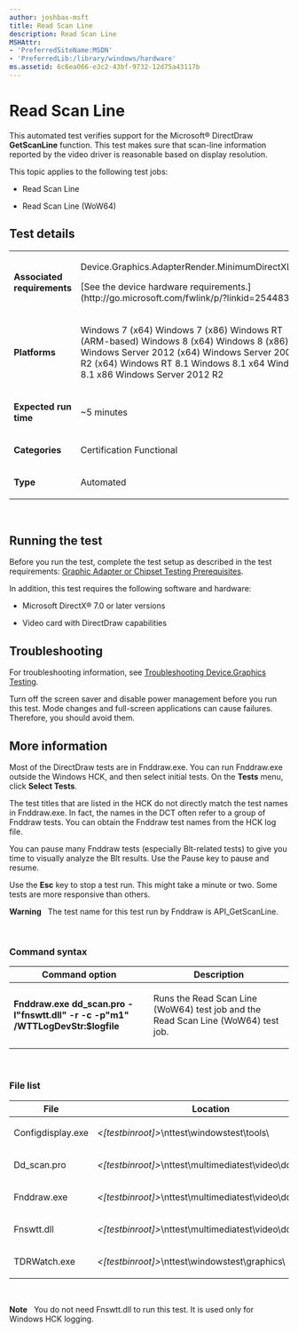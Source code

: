```yaml
---
author: joshbax-msft
title: Read Scan Line
description: Read Scan Line
MSHAttr:
- 'PreferredSiteName:MSDN'
- 'PreferredLib:/library/windows/hardware'
ms.assetid: 6c6ea066-e3c2-43bf-9732-12d75a43117b
---
```


# Read Scan Line


This automated test verifies support for the Microsoft® DirectDraw **GetScanLine** function. This test makes sure that scan-line information reported by the video driver is reasonable based on display resolution.

This topic applies to the following test jobs:

-   Read Scan Line

-   Read Scan Line (WoW64)

## Test details


<table>
<colgroup>
<col width="50%" />
<col width="50%" />
</colgroup>
<tbody>
<tr class="odd">
<td><p><strong>Associated requirements</strong></p></td>
<td><p>Device.Graphics.AdapterRender.MinimumDirectXLevel</p>
<p>[See the device hardware requirements.](http://go.microsoft.com/fwlink/p/?linkid=254483)</p></td>
</tr>
<tr class="even">
<td><p><strong>Platforms</strong></p></td>
<td><p>Windows 7 (x64) Windows 7 (x86) Windows RT (ARM-based) Windows 8 (x64) Windows 8 (x86) Windows Server 2012 (x64) Windows Server 2008 R2 (x64) Windows RT 8.1 Windows 8.1 x64 Windows 8.1 x86 Windows Server 2012 R2</p></td>
</tr>
<tr class="odd">
<td><p><strong>Expected run time</strong></p></td>
<td><p>~5 minutes</p></td>
</tr>
<tr class="even">
<td><p><strong>Categories</strong></p></td>
<td><p>Certification Functional</p></td>
</tr>
<tr class="odd">
<td><p><strong>Type</strong></p></td>
<td><p>Automated</p></td>
</tr>
</tbody>
</table>

 

## Running the test


Before you run the test, complete the test setup as described in the test requirements: [Graphic Adapter or Chipset Testing Prerequisites](graphic-adapter-or-chipset-testing-prerequisites.md).

In addition, this test requires the following software and hardware:

-   Microsoft DirectX® 7.0 or later versions

-   Video card with DirectDraw capabilities

## Troubleshooting


For troubleshooting information, see [Troubleshooting Device.Graphics Testing](troubleshooting-devicegraphics-testing.md).

Turn off the screen saver and disable power management before you run this test. Mode changes and full-screen applications can cause failures. Therefore, you should avoid them.

## More information


Most of the DirectDraw tests are in Fnddraw.exe. You can run Fnddraw.exe outside the Windows HCK, and then select initial tests. On the **Tests** menu, click **Select Tests**.

The test titles that are listed in the HCK do not directly match the test names in Fnddraw.exe. In fact, the names in the DCT often refer to a group of Fnddraw tests. You can obtain the Fnddraw test names from the HCK log file.

You can pause many Fnddraw tests (especially Blt-related tests) to give you time to visually analyze the Blt results. Use the Pause key to pause and resume.

Use the **Esc** key to stop a test run. This might take a minute or two. Some tests are more responsive than others.

**Warning**  
The test name for this test run by Fnddraw is API\_GetScanLine.

 

### Command syntax

<table>
<colgroup>
<col width="50%" />
<col width="50%" />
</colgroup>
<thead>
<tr class="header">
<th>Command option</th>
<th>Description</th>
</tr>
</thead>
<tbody>
<tr class="odd">
<td><p><strong>Fnddraw.exe dd_scan.pro -l&quot;fnswtt.dll&quot; -r -c -p&quot;m1&quot; /WTTLogDevStr:$logfile</strong></p></td>
<td><p>Runs the Read Scan Line (WoW64) test job and the Read Scan Line (WoW64) test job.</p></td>
</tr>
</tbody>
</table>

 

### File list

<table>
<colgroup>
<col width="50%" />
<col width="50%" />
</colgroup>
<thead>
<tr class="header">
<th>File</th>
<th>Location</th>
</tr>
</thead>
<tbody>
<tr class="odd">
<td><p>Configdisplay.exe</p></td>
<td><p><em>&lt;[testbinroot]&gt;</em>\nttest\windowstest\tools\</p></td>
</tr>
<tr class="even">
<td><p>Dd_scan.pro</p></td>
<td><p><em>&lt;[testbinroot]&gt;</em>\nttest\multimediatest\video\ddraw\pro</p></td>
</tr>
<tr class="odd">
<td><p>Fnddraw.exe</p></td>
<td><p><em>&lt;[testbinroot]&gt;</em>\nttest\multimediatest\video\ddraw</p></td>
</tr>
<tr class="even">
<td><p>Fnswtt.dll</p></td>
<td><p><em>&lt;[testbinroot]&gt;</em>\nttest\multimediatest\video\ddraw</p></td>
</tr>
<tr class="odd">
<td><p>TDRWatch.exe</p></td>
<td><p><em>&lt;[testbinroot]&gt;</em>\nttest\windowstest\graphics\</p></td>
</tr>
</tbody>
</table>

 

**Note**  
You do not need Fnswtt.dll to run this test. It is used only for Windows HCK logging.

 

 

 






